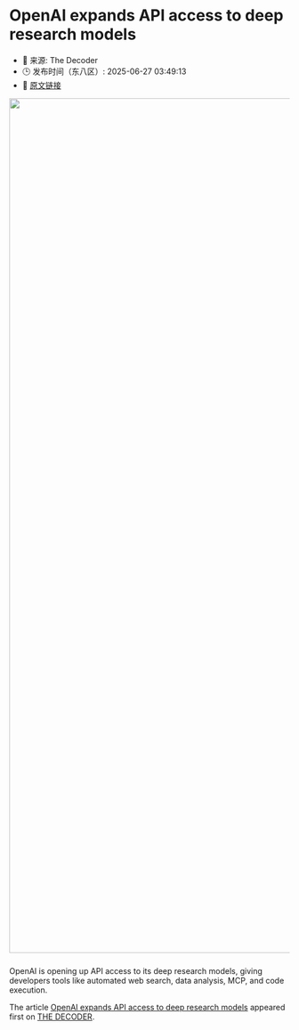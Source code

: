 # OpenAI expands API access to deep research models
- 📅 来源: The Decoder
- 🕒 发布时间（东八区）: 2025-06-27 03:49:13
- 🔗 [原文链接](https://the-decoder.com/openai-expands-api-access-to-deep-research-models/)

<p><img alt="" class="attachment-full size-full wp-post-image" height="1024" src="https://the-decoder.com/wp-content/uploads/2025/06/openai_chatgpt_logo-1.png" style="height: auto; margin-bottom: 10px;" width="1536" /></p>
<p>        OpenAI is opening up API access to its deep research models, giving developers tools like automated web search, data analysis, MCP, and code execution.</p>
<p>The article <a href="https://the-decoder.com/openai-expands-api-access-to-deep-research-models/">OpenAI expands API access to deep research models</a> appeared first on <a href="https://the-decoder.com">THE DECODER</a>.</p>